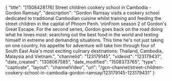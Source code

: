 {
    "title": "[1508428176] Street children cookery school in Cambodia - Gordon Ramsay",
    "description": "Gordon Ramsay visits a cookery school dedicated to traditional Cambodian cuisine whilst training and feeding the street children in the capital of Phnom Penh. \n\nFrom season 2 of Gordon's Great Escape. For the second series, Gordon goes back on the road doing what he loves most: searching out the best food in the world and testing himself in extreme and demanding situations. This time he's not just taking on one country, his appetite for adventure will take him through four of South East Asia's most exciting culinary destinations: Thailand, Cambodia, Malaysia and Vietnam.",
    "channelid": "123179145",
    "videoid": "123179431",
    "date_created": "1308067585",
    "date_modified": "1508373765",
    "type": "captivate",
    "layout": "channelVideo",
    "url": "\/gcn-channel\/street-children-cookery-school-in-cambodia-gordon-ramsay\/123179145-123179431"
}